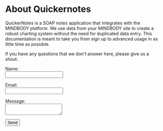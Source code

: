 # About Quickernotes

QuickerNotes is a SOAP notes application that integrates with the MINDBODY platform. We use data from your 
MINDBODY site to create a robust charting system without the need for duplicated data entry. This documentation
is meant to take you from sign up to advanced usage in as little time as possible. 

If you have any questions that we don't answer here, please give us a shout.

<form name="contact" method="post" netlify>
	<p>
        <label>Name: <br> <input type="text" name="name" /></label>
      </p>
      <p>
        <label>Email: <br> <input type="email" name="email" /></label>
      </p>
      <p>
		<label>Message: <br> <textarea col10 row5 name="message"></textarea></label>
      </p>
      <p>
        <button type="submit">Send</button>
      </p>
</form>
